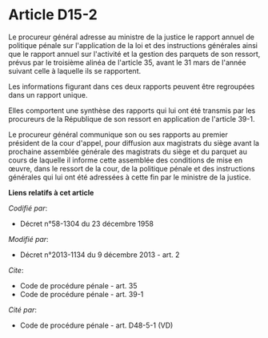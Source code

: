 # Article D15-2

Le procureur général adresse au ministre de la justice le rapport annuel de politique pénale sur l'application de la loi et
des instructions générales ainsi que le rapport annuel sur l'activité et la gestion des parquets de son ressort, prévus par
le troisième alinéa de l'article 35, avant le 31 mars de l'année suivant celle à laquelle ils se rapportent. 

Les informations figurant dans ces deux rapports peuvent être regroupées dans un rapport unique. 

Elles comportent une synthèse des rapports qui lui ont été transmis par les procureurs de la République de son ressort en
application de l'article 39-1. 

Le procureur général communique son ou ses rapports au premier président de la cour d'appel, pour diffusion aux magistrats du
siège avant la prochaine assemblée générale des magistrats du siège et du parquet au cours de laquelle il informe cette
assemblée des conditions de mise en œuvre, dans le ressort de la cour, de la politique pénale et des instructions générales
qui lui ont été adressées à cette fin par le ministre de la justice.

**Liens relatifs à cet article**

_Codifié par_:

  - Décret n°58-1304 du 23 décembre 1958

_Modifié par_:

  - Décret n°2013-1134 du 9 décembre 2013 - art. 2

_Cite_:

  - Code de procédure pénale - art. 35
  - Code de procédure pénale - art. 39-1

_Cité par_:

  - Code de procédure pénale - art. D48-5-1 (VD)
